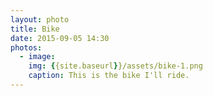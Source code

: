 ```yaml
---
layout: photo
title: Bike
date: 2015-09-05 14:30
photos:
  - image:
    img: {{site.baseurl}}/assets/bike-1.png
    caption: This is the bike I'll ride.
---
```


